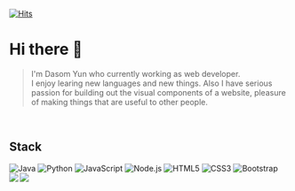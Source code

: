 
[![Hits](https://hits.seeyoufarm.com/api/count/incr/badge.svg?url=https%3A%2F%2Fgithub.com%2Fgjbae1212%2Fhit-counter)](https://hits.seeyoufarm.com) 

# Hi there 👋

>I'm Dasom Yun who currently working as web developer. <br/>I enjoy learing new languages and new things. Also I have serious passion for building out the visual components of a website, pleasure of making things that are useful to other people.
<br/>

## Stack
<div style="text-align:center">
<div style="float:left">
    <img alt="Java" src ="https://img.shields.io/badge/Java-007396.svg?&style=for-the-badge&logo=Java&logoColor=white" />
    <img alt="Python" src ="https://img.shields.io/badge/Python-3776AB.svg?&style=for-the-badge&logo=Python&logoColor=white"/>
    <img alt="JavaScript" src ="https://img.shields.io/badge/JavaScript-F7DF1E.svg?&style=for-the-badge&logo=JavaScript&logoColor=white"/>
    <img alt="Node.js" src ="https://img.shields.io/badge/Node.js-339933.svg?&style=for-the-badge&logo=Node.js&logoColor=white"/>
    <img alt="HTML5" src ="https://img.shields.io/badge/HTML5-E34F26.svg?&style=for-the-badge&logo=HTML5&logoColor=white"/>
    <img alt="CSS3" src ="https://img.shields.io/badge/CSS3-1572B6.svg?&style=for-the-badge&logo=CSS3&logoColor=white"/>
    <img alt="Bootstrap" src ="https://img.shields.io/badge/Bootstrap-7952B3.svg?&style=for-the-badge&logo=Bootstrap&logoColor=white"/>
</div>
<br/>
    <a href="https://github.com/datoybi" style="margin-right:10px">
      <img align="left" src="https://github-readme-stats.vercel.app/api/top-langs/?username=datoybi&show_icons=true&hide_border=false&title_color=004386&icon_color=004386&layout=compact" />
    </a>
    <a href="https://solved.ac/dsy0302/">
      <img align="left" src="http://mazassumnida.wtf/api/v2/generate_badge?boj=dsy0302" />
    </a>
</div>


